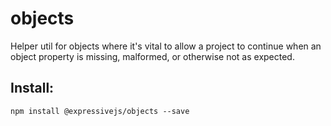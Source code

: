# objects
Helper util for objects where it's vital to allow a project to continue when an object property is missing, malformed, or otherwise not as expected.

## Install: ###
    npm install @expressivejs/objects --save
